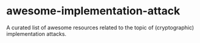 # awesome-implementation-attack
A curated list of awesome resources related to the topic of (cryptographic) implementation attacks.
